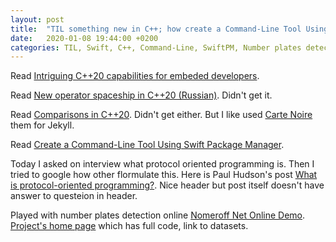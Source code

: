 ```yaml
---
layout: post
title:  "TIL something new in C++; how create a Command-Line Tool Using Swift Package Manager"
date:   2020-01-08 19:44:00 +0200
categories: TIL, Swift, C++, Command-Line, SwiftPM, Number plates detection
---
```

Read [Intriguing C++20 capabilities for embeded developers](https://habr.com/ru/post/536326/).

Read [New operator spaceship in C++20 (Russian)](https://habr.com/ru/company/microsoft/blog/458242/). Didn't get it.

Read [Comparisons in C++20](https://brevzin.github.io/c++/2019/07/28/comparisons-cpp20/). Didn't get either. But I like used [Carte Noire](https://github.com/jacobtomlinson/carte-noire) them for Jekyll.

Read [Create a Command-Line Tool Using Swift Package Manager](https://medium.com/better-programming/create-a-command-line-tool-using-swift-package-manager-c2eb0e088e69).

Today I asked on interview what protocol oriented programming is. Then I tried to google how other flormulate this. Here is Paul Hudson's post [What is protocol-oriented programming?](https://www.hackingwithswift.com/example-code/language/what-is-protocol-oriented-programming). Nice header but post itself doesn't have answer to questeion in header.

Played with number plates detection online [Nomeroff Net Online Demo](https://nomeroff.net.ua/onlinedemo.html). [Project's home page](https://nomeroff.net.ua) which has full code, link to datasets.

